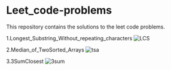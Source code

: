 # Leet_code-problems
This repository contains the solutions to the leet code problems.

1.Longest_Substring_Without_repeating_characters
![LCS](https://user-images.githubusercontent.com/81841018/236638962-eb79e8d1-6d1a-431e-b697-ad9a7aa0d254.jpg)

2.Median_of_TwoSorted_Arrays
![tsa](https://user-images.githubusercontent.com/81841018/236645606-d19a587a-b8dd-4bfc-a7d9-31c6f0d699b4.jpg)

3.3SumClosest
![3sum](https://github.com/divakar0910/Leet_code-problems/assets/81841018/0debbe21-6e6b-41cf-9beb-6e014857ebf3)

